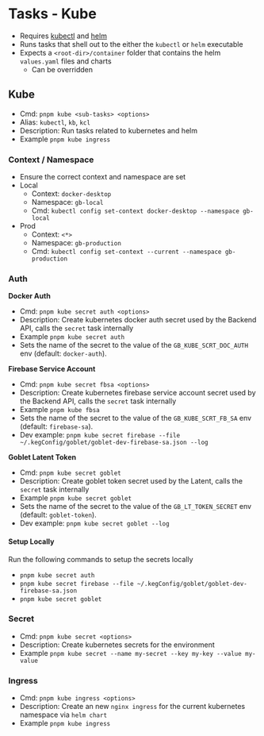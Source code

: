 # Tasks - Kube
* Requires [kubectl](https://kubernetes.io/docs/reference/kubectl/kubectl/) and [helm](https://helm.sh/docs/intro/install/)
* Runs tasks that shell out to the either the `kubectl` or `helm` executable
* Expects a `<root-dir>/container` folder that contains the helm `values.yaml` files and charts
  * Can be overridden

## Kube

* Cmd: `pnpm kube <sub-tasks> <options>`
* Alias: `kubectl`, `kb`, `kcl`
* Description: Run tasks related to kubernetes and helm
* Example `pnpm kube ingress`


### Context / Namespace
* Ensure the correct context and namespace are set
* Local
  * Context:  `docker-desktop`
  * Namespace: `gb-local`
  * Cmd: `kubectl config set-context docker-desktop --namespace gb-local`
* Prod
  * Context:  `<*>`
  * Namespace: `gb-production`
  * Cmd: `kubectl config set-context --current --namespace gb-production`


### Auth

**Docker Auth**
* Cmd: `pnpm kube secret auth <options>`
* Description: Create kubernetes docker auth secret used by the Backend API, calls the `secret` task internally
* Example `pnpm kube secret auth`
* Sets the name of the secret to the value of the `GB_KUBE_SCRT_DOC_AUTH` env (default: `docker-auth`).

**Firebase Service Account**
* Cmd: `pnpm kube secret fbsa <options>`
* Description: Create kubernetes firebase service account secret used by the Backend API, calls the `secret` task internally
* Example `pnpm kube fbsa`
* Sets the name of the secret to the value of the `GB_KUBE_SCRT_FB_SA` env (default: `firebase-sa`).
* Dev example: `pnpm kube secret firebase --file ~/.kegConfig/goblet/goblet-dev-firebase-sa.json --log`

**Goblet Latent Token**
* Cmd: `pnpm kube secret goblet`
* Description: Create goblet token secret used by the Latent, calls the `secret` task internally
* Example `pnpm kube secret goblet`
* Sets the name of the secret to the value of the `GB_LT_TOKEN_SECRET` env (default: `goblet-token`).
* Dev example: `pnpm kube secret goblet --log`

#### Setup Locally

Run the following commands to setup the secrets locally
* `pnpm kube secret auth`
* `pnpm kube secret firebase --file ~/.kegConfig/goblet/goblet-dev-firebase-sa.json`
* `pnpm kube secret goblet`


### Secret

* Cmd: `pnpm kube secret <options>`
* Description: Create kubernetes secrets for the environment
* Example `pnpm kube secret --name my-secret --key my-key --value my-value`


### Ingress

* Cmd: `pnpm kube ingress <options>`
* Description: Create an new `nginx ingress` for the current kubernetes namespace via `helm chart`
* Example `pnpm kube ingress`
